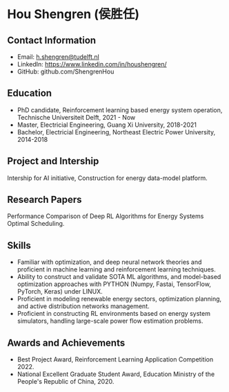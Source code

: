 # Hou Shengren (侯胜任)

## Contact Information

- Email: h.shengren@tudelft.nl
- LinkedIn: https://www.linkedin.com/in/houshengren/
- GitHub: github.com/ShengrenHou

## Education

- PhD candidate, Reinforcement learning based energy system operation, Technische Universiteit Delft, 2021 - Now
- Master, Electricial Engineering,  Guang Xi University, 2018-2021
- Bachelor, Electricial Engineering, Northeast Electric Power University, 2014-2018

## Project and Intership 
Intership for AI initiative, Construction for energy data-model platform.

## Research Papers
Performance Comparison of Deep RL Algorithms for Energy Systems Optimal Scheduling.

## Skills

- Familiar with optimization, and deep neural network theories and proficient in machine learning and reinforcement learning techniques.
- Ability to construct and validate SOTA ML algorithms, and model-based optimization approaches with PYTHON (Numpy, Fastai, TensorFlow, PyTorch, Keras) under LINUX.
- Proficient in modeling renewable energy sectors, optimization planning, and active distribution networks management.
- Proficient in constructing RL environments based on energy system simulators, handling large-scale power flow estimation problems. 

## Awards and Achievements

- Best Project Award, Reinforcement Learning Application Competition 2022.
- National Excellent Graduate Student Award, Education Ministry of the People's Republic of China, 2020. 
